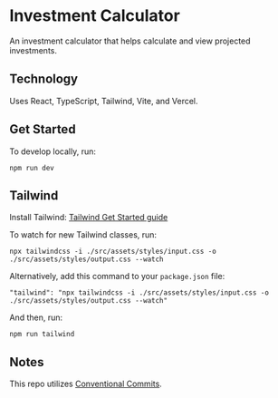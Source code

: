 # Investment Calculator

An investment calculator that helps calculate and view projected investments.

## Technology

Uses React, TypeScript, Tailwind, Vite, and Vercel.

## Get Started

To develop locally, run:

```
npm run dev
```

## Tailwind

Install Tailwind: [Tailwind Get Started guide](https://tailwindcss.com/docs/installation)

To watch for new Tailwind classes, run:

```
npx tailwindcss -i ./src/assets/styles/input.css -o ./src/assets/styles/output.css --watch
```

Alternatively, add this command to your `package.json` file:

```
"tailwind": "npx tailwindcss -i ./src/assets/styles/input.css -o ./src/assets/styles/output.css --watch"
```

And then, run:

`npm run tailwind`

## Notes

This repo utilizes [Conventional Commits](https://www.conventionalcommits.org/en/v1.0.0/).
